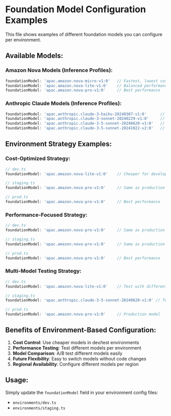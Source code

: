 # Foundation Model Configuration Examples

This file shows examples of different foundation models you can configure per environment.

## Available Models:

### Amazon Nova Models (Inference Profiles):
```typescript
foundationModel: 'apac.amazon.nova-micro-v1:0'   // Fastest, lowest cost
foundationModel: 'apac.amazon.nova-lite-v1:0'    // Balanced performance
foundationModel: 'apac.amazon.nova-pro-v1:0'     // Best performance
```

### Anthropic Claude Models (Inference Profiles):
```typescript
foundationModel: 'apac.anthropic.claude-3-haiku-20240307-v1:0'      // Fast, cost-effective
foundationModel: 'apac.anthropic.claude-3-sonnet-20240229-v1:0'     // Balanced
foundationModel: 'apac.anthropic.claude-3-5-sonnet-20240620-v1:0'   // High performance
foundationModel: 'apac.anthropic.claude-3-5-sonnet-20241022-v2:0'   // Latest version
```

## Environment Strategy Examples:

### Cost-Optimized Strategy:
```typescript
// dev.ts
foundationModel: 'apac.amazon.nova-lite-v1:0'    // Cheaper for development

// staging.ts  
foundationModel: 'apac.amazon.nova-pro-v1:0'     // Same as production

// prod.ts
foundationModel: 'apac.amazon.nova-pro-v1:0'     // Best performance
```

### Performance-Focused Strategy:
```typescript
// dev.ts
foundationModel: 'apac.amazon.nova-pro-v1:0'     // Same as production

// staging.ts
foundationModel: 'apac.amazon.nova-pro-v1:0'     // Same as production  

// prod.ts
foundationModel: 'apac.amazon.nova-pro-v1:0'     // Best performance
```

### Multi-Model Testing Strategy:
```typescript
// dev.ts
foundationModel: 'apac.amazon.nova-lite-v1:0'    // Test with different model

// staging.ts
foundationModel: 'apac.anthropic.claude-3-5-sonnet-20240620-v1:0' // Test Claude

// prod.ts
foundationModel: 'apac.amazon.nova-pro-v1:0'     // Production model
```

## Benefits of Environment-Based Configuration:

1. **Cost Control**: Use cheaper models in dev/test environments
2. **Performance Testing**: Test different models per environment
3. **Model Comparison**: A/B test different models easily
4. **Future Flexibility**: Easy to switch models without code changes
5. **Regional Availability**: Configure different models per region

## Usage:

Simply update the `foundationModel` field in your environment config files:
- `environments/dev.ts`
- `environments/staging.ts` 
